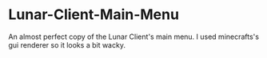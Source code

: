 # Lunar-Client-Main-Menu
An almost perfect copy of the Lunar Client's main menu. I used minecrafts's gui renderer so it looks a bit wacky.
